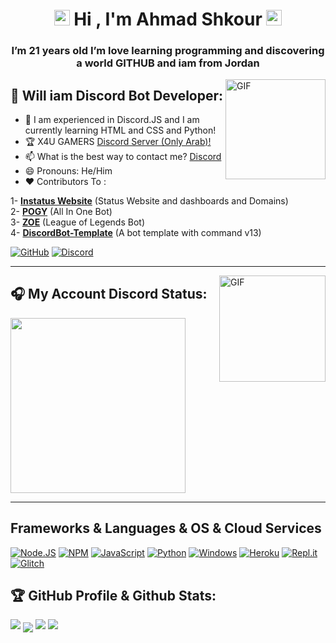 
<h1 align="center"><img src="https://media.giphy.com/media/hvRJCLFzcasrR4ia7z/giphy.gif" width="25px">  Hi , I'm Ahmad Shkour <img src="https://media.giphy.com/media/hvRJCLFzcasrR4ia7z/giphy.gif" width="25px"> </h1>
<h3 align="center">I’m 21 years old I’m love learning programming and discovering a world GITHUB and iam from Jordan</h3>

<img align="right" alt="GIF" height="160px" src="https://octodex.github.com/images/daftpunktocat-guy.gif" />

## 🤖 Will iam Discord Bot Developer:


- 🌱 I am experienced in Discord.JS and I am currently learning HTML and CSS and Python!
- 🏆 X4U GAMERS [Discord Server (Only Arab)!](https://discord.gg/fQeGHUsb2U)
- 📫 What is the best way to contact me? [Discord](https://discord.com/users/685868171755913293) 
- 😄 Pronouns: He/Him<br>
- ❤ Contributors To :<br>

1- **[Instatus Website](https://github.com/instatushq)** (Status Website and dashboards and Domains)<br>
2- **[POGY](https://pogy.xyz/)** (All In One Bot)<br>
3- **[ZOE](https://zoe-discord-bot.ch/)** (League of Legends Bot)<br>
4- **[DiscordBot-Template](https://github.com/RileCraft/DiscordBot-Template/)** (A bot template with command v13)<br>

[![GitHub](https://img.shields.io/badge/Github-100000?style=for-the-badge&logo=github&logoColor=white)](https://github.com/AhmadShkour71)
[![Discord](https://img.shields.io/badge/Discord-7289DA?style=for-the-badge&logo=discord&logoColor=white)](https://discord.gg/fQeGHUsb2U)


---


<img align="right" alt="GIF" height="170px" src="https://media.giphy.com/media/J5B1Y8QZnzXXbLQIBu/giphy.gif" />

## 🎧 My Account Discord Status: 
 <img src="https://lanyard-profile-readme.vercel.app/api/685868171755913293" height="280">


---


## Frameworks & Languages & OS & Cloud Services
[![Node.JS](https://img.shields.io/badge/Node.js-339933?style=for-the-badge&logo=nodedotjs&logoColor=white)](https://nodejs.org)
[![NPM](https://img.shields.io/badge/npm-CB3837?style=for-the-badge&logo=npm&logoColor=white)](https://npmjs.org)
[![JavaScript](https://img.shields.io/badge/JavaScript-F7DF1E?style=for-the-badge&logo=javascript&logoColor=white)](https://javascript.com)
[![Python](https://img.shields.io/badge/Python-0000FF?&style=for-the-badge&logo=Python&logoColor=white)](https://python.org)
[![Windows](https://img.shields.io/badge/Windows-0078D6?style=for-the-badge&logo=windows&logoColor=white)](https://microsoft.com)
[![Heroku](https://img.shields.io/badge/Heroku-430098?style=for-the-badge&logo=heroku&logoColor=white)](https://heroku.com)
[![Repl.it](https://img.shields.io/badge/replit-667881?style=for-the-badge&logo=replit&logoColor=white)](https://replit.com)
[![Glitch](https://img.shields.io/badge/Glitch-2800ff?style=for-the-badge&logo=glitch&logoColor=white)](https://glitch.com)

## 🏆 GitHub Profile & Github Stats:
<img src="https://github-profile-trophy.vercel.app/?username=AhmadShkour71&column=8&theme=darkhub&no-frame=true&no-bg=true"/>
<img align="center" src="https://github-readme-stats.vercel.app/api?username=AhmadShkour71&show_icons=true&hide_border=true&include_all_commits=true&theme=radical" />
<img src="https://activity-graph.herokuapp.com/graph?username=AhmadShkour71&theme=github"/>

<img src="https://imgur.com/rilHVxA.png"/> 
